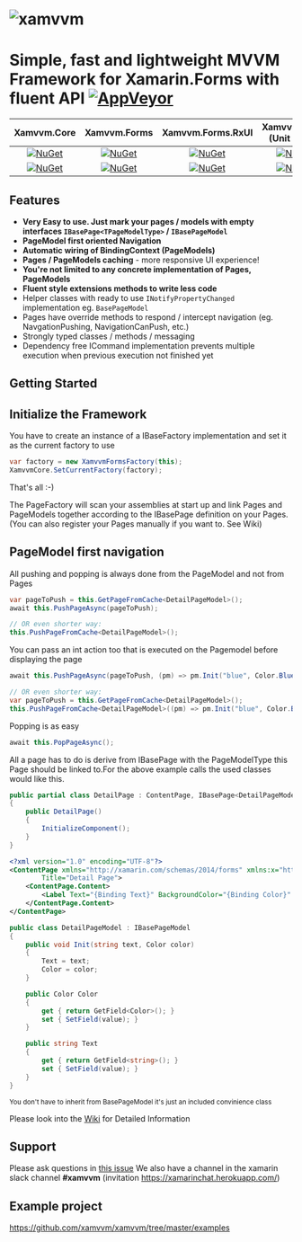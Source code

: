 # ![xamvvm](http://res.cloudinary.com/escamoteur/image/upload/c_scale,w_150/v1476723686/xamvvm2_ufjcqq.png) 
# Simple, fast and lightweight MVVM Framework for Xamarin.Forms with fluent API [![AppVeyor][ci-img]][ci-link]

|         Xamvvm.Core         |             Xamvvm.Forms             |         Xamvvm.Forms.RxUI          |          Xamvvm.Mock (Unit Tests)         |
|:-------------------------------------:|:-------------------------------------:|:---------------------------------:|:---------------------------------:|
|    [![NuGet][core-img]][core-link]    |   [![NuGet][forms-img]][forms-link]   |  [![NuGet][rx-img]][rx-link]  | [![NuGet][mock-img]][mock-link] |
|    [![NuGet][precore-img]][precore-link]    |   [![NuGet][preforms-img]][preforms-link]   |  [![NuGet][prerx-img]][prerx-link]  | [![NuGet][premock-img]][premock-link] |                |

## Features

- **Very Easy to use. Just mark your pages / models with empty interfaces `IBasePage<TPageModelType>` / `IBasePageModel`**
- **PageModel first oriented Navigation**
- **Automatic wiring of BindingContext (PageModels)**
- **Pages / PageModels caching** - more responsive UI experience!
- **You're not limited to any concrete implementation of Pages, PageModels**
- **Fluent style extensions methods to write less code**
- Helper classes with ready to use `INotifyPropertyChanged` implementation eg. `BasePageModel`
- Pages have override methods to respond / intercept navigation (eg. NavgationPushing, NavigationCanPush, etc.) 
- Strongly typed classes / methods / messaging
- Dependency free ICommand implementation prevents multiple execution when previous execution not finished yet



## Getting Started

## Initialize the Framework

You have to create an instance of a IBaseFactory implementation and set it as the current factory to use

```C#
var factory = new XamvvmFormsFactory(this);
XamvvmCore.SetCurrentFactory(factory);
```

That's all :-) 

The PageFactory will scan your assemblies at start up and link Pages and PageModels together according to the IBasePage definition on your Pages.
(You can also register your Pages manually if you want to. See Wiki)


## PageModel first navigation

All pushing and popping is always done from the PageModel and not from Pages

```C#
var pageToPush = this.GetPageFromCache<DetailPageModel>();
await this.PushPageAsync(pageToPush);

// OR even shorter way:
this.PushPageFromCache<DetailPageModel>();
```

You can pass an int action too that is executed on the Pagemodel before displaying the page

```C#
await this.PushPageAsync(pageToPush, (pm) => pm.Init("blue", Color.Blue));

// OR even shorter way:
var pageToPush = this.GetPageFromCache<DetailPageModel>();
this.PushPageFromCache<DetailPageModel>((pm) => pm.Init("blue", Color.Blue));
```

Popping is as easy

```C#
await this.PopPageAsync();
```


All a page has to do is derive from IBasePage<PageModelType> with the PageModelType this Page should be linked to.For the above example calls the used classes would like this.

```C#
public partial class DetailPage : ContentPage, IBasePage<DetailPageModel>
{
	public DetailPage()
	{
		InitializeComponent();
	}
}
```

```XML
<?xml version="1.0" encoding="UTF-8"?>
<ContentPage xmlns="http://xamarin.com/schemas/2014/forms" xmlns:x="http://schemas.microsoft.com/winfx/2009/xaml" x:Class="Examples.DetailPage"
		Title="Detail Page">
	<ContentPage.Content>
		<Label Text="{Binding Text}" BackgroundColor="{Binding Color}" HorizontalTextAlignment="Center" VerticalTextAlignment="Center"/>
	</ContentPage.Content>
</ContentPage>

```

```C#
public class DetailPageModel : IBasePageModel
{
	public void Init(string text, Color color)
	{
		Text = text;
		Color = color;
	}

	public Color Color
	{
		get { return GetField<Color>(); }
		set { SetField(value); }
	}

	public string Text
	{
		get { return GetField<string>(); }
		set { SetField(value); }
	}
}
```
<sub>You don't have to inherit from BasePageModel it's just an included convinience class</sub>


Please look into the [Wiki](https://github.com/xamvvm/xamvvm/wiki) for Detailed Information

## Support
Please ask questions in [this issue](https://github.com/xamvvm/xamvvm/issues/16)
We also have a channel in the xamarin slack channel **#xamvvm** (invitation https://xamarinchat.herokuapp.com/)

## Example project

https://github.com/xamvvm/xamvvm/tree/master/examples

[ci-img]: https://img.shields.io/appveyor/ci/daniel-luberda/xamvvm.svg
[ci-link]: https://ci.appveyor.com/project/daniel-luberda/xamvvm

[core-img]: https://img.shields.io/nuget/v/Xamvvm.Core.svg
[core-link]: https://www.nuget.org/packages/Xamvvm.Core
[forms-img]: https://img.shields.io/nuget/v/Xamvvm.Forms.svg
[forms-link]: https://www.nuget.org/packages/Xamvvm.Forms
[rx-img]: https://img.shields.io/nuget/v/Xamvvm.Forms.RxUI.svg
[rx-link]: https://www.nuget.org/packages/Xamvvm.Forms.RxUI
[mock-img]: https://img.shields.io/nuget/v/Xamvvm.Mock.svg
[mock-link]: https://www.nuget.org/packages/Xamvvm.Mock

[precore-img]: https://img.shields.io/nuget/vpre/Xamvvm.Core.svg
[precore-link]: https://www.nuget.org/packages/Xamvvm.Core/prerelease
[preforms-img]: https://img.shields.io/nuget/vpre/Xamvvm.Forms.svg
[preforms-link]: https://www.nuget.org/packages/Xamvvm.Forms/prerelease
[prerx-img]: https://img.shields.io/nuget/vpre/Xamvvm.Forms.RxUI.svg
[prerx-link]: https://www.nuget.org/packages/Xamvvm.Forms.RxUI/prerelease
[premock-img]: https://img.shields.io/nuget/vpre/Xamvvm.Mock.svg
[premock-link]: https://www.nuget.org/packages/Xamvvm.Mock
